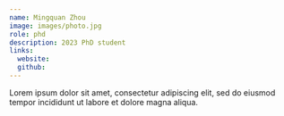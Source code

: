 ```yaml
---
name: Mingquan Zhou
image: images/photo.jpg
role: phd
description: 2023 PhD student
links:
  website: 
  github: 
---
```


Lorem ipsum dolor sit amet, consectetur adipiscing elit, sed do eiusmod tempor incididunt ut labore et dolore magna aliqua.

